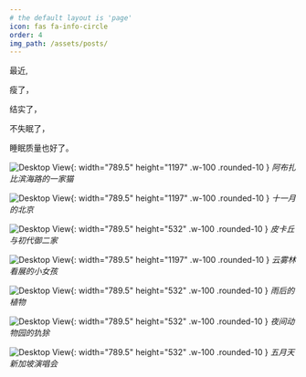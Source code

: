 ```yaml
---
# the default layout is 'page'
icon: fas fa-info-circle
order: 4
img_path: /assets/posts/
---
```


最近,

瘦了，

结实了，

不失眠了，

睡眠质量也好了。

![Desktop View](202302/three-cats.jpg){: width="789.5" height="1197" .w-100 .rounded-10 }
_阿布扎比滨海路的一家猫_

![Desktop View](202302/studio-in-beijing.jpg){: width="789.5" height="1197" .w-100 .rounded-10 }
_十一月的北京_

![Desktop View](202302/three-pokemon.jpg){: width="789.5" height="532" .w-100 .rounded-10 }
_皮卡丘与初代御二家_

![Desktop View](202302/little-girl.jpg){: width="789.5" height="1197" .w-100 .rounded-10 }
_云雾林看展的小女孩_

![Desktop View](202302/plant.jpg){: width="789.5" height="532" .w-100 .rounded-10 }
_雨后的植物_

![Desktop View](202302/armadillo.jpg){: width="789.5" height="532" .w-100 .rounded-10 }
_夜间动物园的犰狳_

![Desktop View](202301/2022-mayday.jpg){: width="789.5" height="532" .w-100 .rounded-10 }
_五月天新加坡演唱会_
